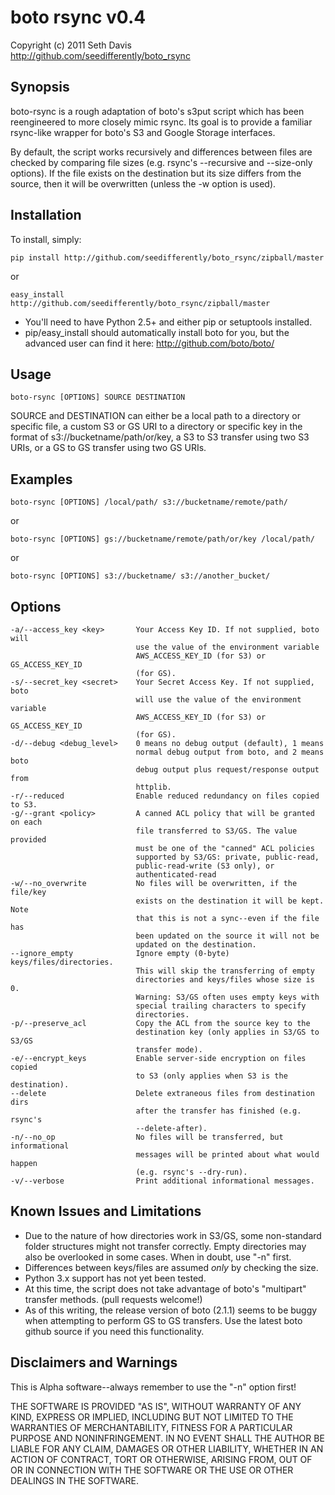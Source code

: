 # boto rsync v0.4 #

Copyright (c) 2011 Seth Davis    
http://github.com/seedifferently/boto_rsync

## Synopsis ##

boto-rsync is a rough adaptation of boto's s3put script which has been
reengineered to more closely mimic rsync. Its goal is to provide a familiar
rsync-like wrapper for boto's S3 and Google Storage interfaces.

By default, the script works recursively and differences between files are
checked by comparing file sizes (e.g. rsync's --recursive and --size-only
options). If the file exists on the destination but its size differs from
the source, then it will be overwritten (unless the -w option is used).

## Installation ##

To install, simply:

    pip install http://github.com/seedifferently/boto_rsync/zipball/master

or

    easy_install http://github.com/seedifferently/boto_rsync/zipball/master

 * You'll need to have Python 2.5+ and either pip or setuptools installed.
 * pip/easy_install should automatically install boto for you, but the advanced
user can find it here: http://github.com/boto/boto/

## Usage ##

    boto-rsync [OPTIONS] SOURCE DESTINATION

SOURCE and DESTINATION can either be a local path to a directory or specific
file, a custom S3 or GS URI to a directory or specific key in the format of
s3://bucketname/path/or/key, a S3 to S3 transfer using two S3 URIs, or
a GS to GS transfer using two GS URIs.

## Examples ##

    boto-rsync [OPTIONS] /local/path/ s3://bucketname/remote/path/

or

    boto-rsync [OPTIONS] gs://bucketname/remote/path/or/key /local/path/

or

    boto-rsync [OPTIONS] s3://bucketname/ s3://another_bucket/

## Options ##

    -a/--access_key <key>       Your Access Key ID. If not supplied, boto will
                                use the value of the environment variable
                                AWS_ACCESS_KEY_ID (for S3) or GS_ACCESS_KEY_ID
                                (for GS).
    -s/--secret_key <secret>    Your Secret Access Key. If not supplied, boto
                                will use the value of the environment variable
                                AWS_ACCESS_KEY_ID (for S3) or GS_ACCESS_KEY_ID
                                (for GS).
    -d/--debug <debug_level>    0 means no debug output (default), 1 means
                                normal debug output from boto, and 2 means boto
                                debug output plus request/response output from
                                httplib.
    -r/--reduced                Enable reduced redundancy on files copied to S3.
    -g/--grant <policy>         A canned ACL policy that will be granted on each
                                file transferred to S3/GS. The value provided
                                must be one of the "canned" ACL policies
                                supported by S3/GS: private, public-read,
                                public-read-write (S3 only), or
                                authenticated-read
    -w/--no_overwrite           No files will be overwritten, if the file/key
                                exists on the destination it will be kept. Note
                                that this is not a sync--even if the file has
                                been updated on the source it will not be
                                updated on the destination.
    --ignore_empty              Ignore empty (0-byte) keys/files/directories.
                                This will skip the transferring of empty
                                directories and keys/files whose size is 0.
                                Warning: S3/GS often uses empty keys with
                                special trailing characters to specify
                                directories.
    -p/--preserve_acl           Copy the ACL from the source key to the
                                destination key (only applies in S3/GS to S3/GS
                                transfer mode).
    -e/--encrypt_keys           Enable server-side encryption on files copied
                                to S3 (only applies when S3 is the destination).
    --delete                    Delete extraneous files from destination dirs
                                after the transfer has finished (e.g. rsync's
                                --delete-after).
    -n/--no_op                  No files will be transferred, but informational
                                messages will be printed about what would happen
                                (e.g. rsync's --dry-run).
    -v/--verbose                Print additional informational messages.

## Known Issues and Limitations ##

 * Due to the nature of how directories work in S3/GS, some non-standard folder
structures might not transfer correctly. Empty directories may also be
overlooked in some cases. When in doubt, use "-n" first.
 * Differences between keys/files are assumed _only_ by checking the size.
 * Python 3.x support has not yet been tested.
 * At this time, the script does not take advantage of boto's "multipart"
transfer methods. (pull requests welcome!)
 * As of this writing, the release version of boto (2.1.1) seems to be buggy
when attempting to perform GS to GS transfers. Use the latest boto github source
if you need this functionality.

## Disclaimers and Warnings ##

This is Alpha software--always remember to use the "-n" option first!

THE SOFTWARE IS PROVIDED "AS IS", WITHOUT WARRANTY OF ANY KIND, EXPRESS OR
IMPLIED, INCLUDING BUT NOT LIMITED TO THE WARRANTIES OF MERCHANTABILITY, FITNESS
FOR A PARTICULAR PURPOSE AND NONINFRINGEMENT. IN NO EVENT SHALL THE AUTHOR BE
LIABLE FOR ANY CLAIM, DAMAGES OR OTHER LIABILITY, WHETHER IN AN ACTION OF
CONTRACT, TORT OR OTHERWISE, ARISING FROM, OUT OF OR IN CONNECTION WITH THE
SOFTWARE OR THE USE OR OTHER DEALINGS IN THE SOFTWARE.
